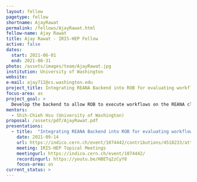 ```yaml
---
layout: fellow
pagetype: fellow
shortname: AjayRawat
permalink: /fellows/AjayRawat.html
fellow-name: Ajay Rawat
title: Ajay Rawat - IRIS-HEP Fellow
active: false
dates:
  start: 2021-06-01
  end: 2021-08-31
photo: /assets/images/team/AjayRawat.jpg
institution: University of Washington
website:
e-mail: ajay712@cs.washington.edu
project_title: Integrating REANA Backend into ROB for evaluating workflows in the cloud
focus-area: as
project_goal: >
  Develop the backend to allow ROB to execute workflows on the REANA cloud platform. He will build upon Aaron’s work to execute Jupyter Notebooks on REANA using papermill.
mentors:
  - Shih-Chieh Hsu (University of Washington)
proposal: /assets/pdf/AjayRawat.pdf
presentations:
  - title:  "Integrating REANA Backend into ROB for evaluating workflows in the cloud"
    date: 2021-09-14
    url: https://indico.cern.ch/event/1074442/contributions/4518233/attachments/2319367/3949066/Rawat%20IRIS-HEP%20presentation.pdf
    meeting: IRIS-HEP Topical Meetings
    meetingurl: https://indico.cern.ch/event/1074442/
    recordingurl: https://youtu.be/HBETq2zCyY8
    focus-area: as
current_status: >
---
```

